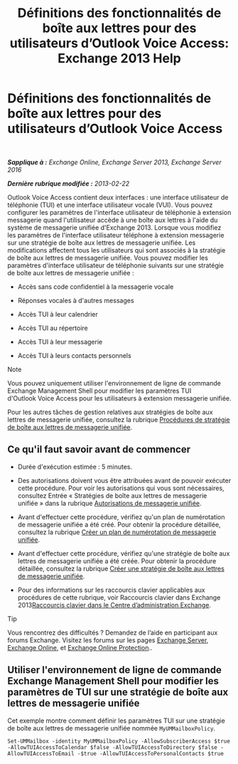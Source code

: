 ﻿---
title: 'Définitions des fonctionnalités de boîte aux lettres pour des utilisateurs d’Outlook Voice Access: Exchange 2013 Help'
TOCTitle: Définitions des fonctionnalités de boîte aux lettres pour des utilisateurs d’Outlook Voice Access
ms:assetid: 10960bf0-65cf-4d0b-bae5-d203c53662db
ms:mtpsurl: https://technet.microsoft.com/fr-fr/library/Aa996307(v=EXCHG.150)
ms:contentKeyID: 50555347
ms.date: 05/23/2018
mtps_version: v=EXCHG.150
ms.translationtype: MT
---

# Définitions des fonctionnalités de boîte aux lettres pour des utilisateurs d’Outlook Voice Access

 

_**Sapplique à :** Exchange Online, Exchange Server 2013, Exchange Server 2016_

_**Dernière rubrique modifiée :** 2013-02-22_

Outlook Voice Access contient deux interfaces : une interface utilisateur de téléphonie (TUI) et une interface utilisateur vocale (VUI). Vous pouvez configurer les paramètres de l'interface utilisateur de téléphonie à extension messagerie quand l'utilisateur accède à une boîte aux lettres à l'aide du système de messagerie unifiée d'Exchange 2013. Lorsque vous modifiez les paramètres de l'interface utilisateur téléphone à extension messagerie sur une stratégie de boîte aux lettres de messagerie unifiée. Les modifications affectent tous les utilisateurs qui sont associés à la stratégie de boîte aux lettres de messagerie unifiée. Vous pouvez modifier les paramètres d'interface utilisateur de téléphonie suivants sur une stratégie de boîte aux lettres de messagerie unifiée :

  - Accès sans code confidentiel à la messagerie vocale

  - Réponses vocales à d'autres messages

  - Accès TUI à leur calendrier

  - Accès TUI au répertoire

  - Accès TUI à leur messagerie

  - Accès TUI à leurs contacts personnels

> [!NOTE]
> Vous pouvez uniquement utiliser l'environnement de ligne de commande Exchange Management Shell pour modifier les paramètres TUI d'Outlook Voice Access pour les utilisateurs à extension messagerie unifiée.


Pour les autres tâches de gestion relatives aux stratégies de boîte aux lettres de messagerie unifiée, consultez la rubrique [Procédures de stratégie de boîte aux lettres de messagerie unifiée](um-mailbox-policy-procedures-exchange-2013-help.md).

## Ce qu'il faut savoir avant de commencer

  - Durée d'exécution estimée : 5 minutes.

  - Des autorisations doivent vous être attribuées avant de pouvoir exécuter cette procédure. Pour voir les autorisations qui vous sont nécessaires, consultez Entrée « Stratégies de boîte aux lettres de messagerie unifiée » dans la rubrique [Autorisations de messagerie unifiée](unified-messaging-permissions-exchange-2013-help.md).

  - Avant d'effectuer cette procédure, vérifiez qu'un plan de numérotation de messagerie unifiée a été créé. Pour obtenir la procédure détaillée, consultez la rubrique [Créer un plan de numérotation de messagerie unifiée](create-a-um-dial-plan-exchange-2013-help.md).

  - Avant d'effectuer cette procédure, vérifiez qu'une stratégie de boîte aux lettres de messagerie unifiée a été créée. Pour obtenir la procédure détaillée, consultez la rubrique [Créer une stratégie de boîte aux lettres de messagerie unifiée](create-a-um-mailbox-policy-exchange-2013-help.md).

  - Pour des informations sur les raccourcis clavier applicables aux procédures de cette rubrique, voir Raccourcis clavier dans Exchange 2013[Raccourcis clavier dans le Centre d’administration Exchange](keyboard-shortcuts-in-the-exchange-admin-center-exchange-online-protection-help.md).

> [!TIP]
> Vous rencontrez des difficultés ? Demandez de l’aide en participant aux forums Exchange. Visitez les forums sur les pages <a href="https://go.microsoft.com/fwlink/p/?linkid=60612">Exchange Server</a>, <a href="https://go.microsoft.com/fwlink/p/?linkid=267542">Exchange Online</a>, et <a href="https://go.microsoft.com/fwlink/p/?linkid=285351">Exchange Online Protection</a>..


## Utiliser l'environnement de ligne de commande Exchange Management Shell pour modifier les paramètres de TUI sur une stratégie de boîte aux lettres de messagerie unifiée

Cet exemple montre comment définir les paramètres TUI sur une stratégie de boîte aux lettres de messagerie unifiée nommée `MyUMMailboxPolicy`.

    Set-UMMailbox -identity MyUMMailboxPolicy -AllowSubscriberAccess $true -AllowTUIAccessToCalendar $false -AllowTUIAccessToDirectory $false -AllowTUIAccessToEmail -$true -AllowTUIAccessToPersonalContacts $true

